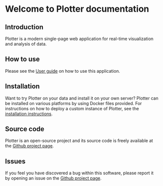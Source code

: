 # Welcome to Plotter documentation

## Introduction
Plotter is a modern single-page web application for real-time visualization and analysis of data.

## How to use
Please see the [User guide](userguide.md) on how to use this application.

## Installation
Want to try Plotter on your data and install it on your own server? Plotter can be installed on various platforms by using Docker files provided. For instructions on how to deploy a custom instance of Plotter, see the [installation instructions](installation.md).

## Source code
Plotter is an open-source project and its source code is freely available at the [Github project page](http://github.com/amergin/plotter).

## Issues
If you feel you have discovered a bug within this software, please report it by opening an issue on the [Github project page](http://github.com/amergin/plotter/issues).